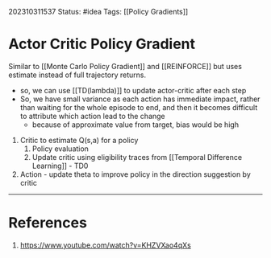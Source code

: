 202310311537
Status: #idea
Tags: [[Policy Gradients]]

# Actor Critic Policy Gradient

Similar to [[Monte Carlo Policy Gradient]] and [[REINFORCE]] but uses estimate instead of full trajectory returns.
 - so, we can use [[TD(lambda)]] to update actor-critic after each step
 - So, we have small variance as each action has immediate impact, rather than waiting for the whole episode to end, and then it becomes difficult to attribute which action lead to the change
	 - because of approximate value from target, bias would be high


1. Critic to estimate Q(s,a) for a policy
	1. Policy evaluation
	2. Update critic using eligibility traces from [[Temporal Difference Learning]] - TD0
2. Action - update theta to improve policy in the direction suggestion by critic
---
# References

1. https://www.youtube.com/watch?v=KHZVXao4qXs